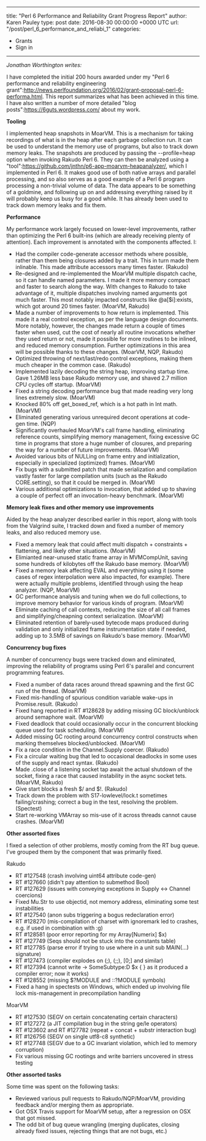 
---
title: "Perl 6 Performance and Reliability Grant Progress Report"
author: Karen Pauley
type: post
date: 2016-08-30 00:00:00 +0000 UTC
url: "/post/perl_6_performance_and_reliabi_1"
categories:
 - Grants
 - Sign in

---

_Jonathan Worthington writes:_

I have completed the initial 200 hours awarded under my "Perl 6 performance and reliability engineering grant":http://news.perlfoundation.org/2016/02/grant-proposal-perl-6-performa.html. This report summarizes what has been achieved in this time. I have also written a number of more detailed "blog posts":https://6guts.wordpress.com/ about my work.

**Tooling**

I implemented heap snapshots in MoarVM. This is a mechanism for taking recordings of what is in the heap after each garbage collection run. It can be used to understand the memory use of programs, but also to track down memory leaks. The snapshots are produced by passing the --profile=heap option when invoking Rakudo Perl 6. They can then be analyzed using a "tool":https://github.com/jnthn/p6-app-moarvm-heapanalyzer/, which I implemented in Perl 6. It makes good use of both native arrays and parallel processing, and so also serves as a good example of a Perl 6 program processing a non-trivial volume of data. The data appears to be something of a goldmine, and following up on and addressing everything raised by it will probably keep us busy for a good while. It has already been used to track down memory leaks and fix them.






**Performance**

My performance work largely focused on lower-level improvements, rather than optimizing the Perl 6 built-ins (which are already receiving plenty of attention). Each improvement is annotated with the components affected. I:

* Had the compiler code-generate accessor methods where possible, rather than them being closures added by a trait. This in turn made them inlinable. This made attribute accessors many times faster. (Rakudo)
* Re-designed and re-implemented the MoarVM multiple dispatch cache, so it can handle named parameters. I made it more memory compact and faster to search along the way. With changes to Rakudo to take advantage of it, multiple dispatches involving named arguments got much faster. This most notably impacted constructs like @a[$i]:exists, which got around 20 times faster. (MoarVM, Rakudo)
* Made a number of improvements to how return is implemented. This made it a real control exception, as per the language design documents. More notably, however, the changes made return a couple of times faster when used, cut the cost of nearly all routine invocations whether they used return or not, made it possible for more routines to be inlined, and reduced memory consumption. Further optimizations in this area will be possible thanks to these changes. (MoarVM, NQP, Rakudo)
* Optimized throwing of next/last/redo control exceptions, making them much cheaper in the common case. (Rakudo)
* Implemented lazily decoding the string heap, improving startup time. Gave 1.26MB less base Rakudo memory use, and shaved 2.7 million CPU cycles off startup. (MoarVM)
* Fixed a string decoding performance bug that made reading very long lines extremely slow. (MoarVM)
* Knocked 80% off get_boxed_ref, which is a hot path in Int math. (MoarVM)
* Eliminated generating various unrequired decont operations at code-gen time. (NQP)
* Significantly overhauled MoarVM's call frame handling, eliminating reference counts, simplifying memory management, fixing excessive GC time in programs that store a huge number of closures, and preparing the way for a number of future improvements. (MoarVM)
* Avoided various bits of NULLing on frame entry and initialization, especially in specialized (optimized) frames. (MoarVM)
* Fix bugs with a submitted patch that made serialization and compilation vastly faster for large compilation units (such as the Rakudo CORE.setting), so that it could be merged in. (MoarVM)
* Various additional optimizations to invocation, that added up to shaving a couple of perfect off an invocation-heavy benchmark. (MoarVM)

**Memory leak fixes and other memory use improvements**

Aided by the heap analyzer described earlier in this report, along with tools from the Valgrind suite, I tracked down and fixed a number of memory leaks, and also reduced memory use.

* Fixed a memory leak that could affect multi dispatch + constraints + flattening, and likely other situations. (MoarVM)
* Elimianted near-unused static frame array in MVMCompUnit, saving some hundreds of kilobytes off the Rakudo base memory. (MoarVM)
* Fixed a memory leak affecting EVAL and everything using it (some cases of regex interpolation were also impacted, for example). There were actually multiple problems, identified through using the heap analyzer. (NQP, MoarVM)
* GC performance analysis and tuning when we do full collections, to improve memory behavior for various kinds of program. (MoarVM)
* Eliminate caching of call contexts, reducing the size of all call frames and simplifying/cheapning context serialization. (MoarVM)
* Eliminated retention of barely-used bytecode maps produced during validation and only initialized frame instrumentation state if needed, adding up to 3.5MB of savings on Rakudo's base memory. (MoarVM)

**Concurrency bug fixes**

A number of concurrency bugs were tracked down and eliminated, improving the reliability of programs using Perl 6's parallel and concurrent programming features.

* Fixed a number of data races around thread spawning and the first GC run of the thread. (MoarVM)
* Fixed mis-handling of spurious condition variable wake-ups in Promise.result. (Rakudo)
* Fixed hang reported in RT #128628 by adding missing GC block/unblock around semaphore wait. (MoarVM)
* Fixed deadlock that could occasionally occur in the concurrent blocking queue used for task scheduling. (MoarVM)
* Added missing GC rooting around concurrency control constructs when marking themselves blocked/unblocked. (MoarVM)
* Fix a race condition in the Channel.Supply coercer. (Rakudo)
* Fix a circular waiting bug that led to occasional deadlocks in some uses of the supply and react syntax. (Rakudo)
* Made .close of a listening socket tap await the actual shutdown of the socket, fixing a race that caused instability in the async socket tets. (MoarVM, Rakudo)
* Give start blocks a fresh $/ and $!. (Rakudo)
* Track down the problem with S17-lowlevel/lock.t sometimes failing/crashing; correct a bug in the test, resolving the problem. (Spectest)
* Start re-working VMArray so mis-use of it across threads cannot cause crashes. (MoarVM)

**Other assorted fixes**

I fixed a selection of other problems, mostly coming from the RT bug queue. I've grouped them by the component that was primarily fixed.

Rakudo

* RT #127548 (crash involving uint64 attribute code-gen)
* RT #127660 (didn't pay attention to submethod Bool)
* RT #127629 (issues with conveying exceptions in Supply <-> Channel coercions)
* Fixed Mu.Str to use objectid, not memory address, eliminating some test instabilities
* RT #127540 (anon subs triggering a bogus redeclaration error)
* RT #128270 (mis-compilation of charset with ignoremark led to crashes, e.g. if used in combination with :g)
* RT #128581 (poor error reporting for my Array[Numerix] $x)
* RT #127749 (Seqs should not be stuck into the constants table)
* RT #127785 (parse error if trying to use where in a unit sub MAIN(...) signature)
* RT #127473 (compiler explodes on (;), (;;), [0;] and similar)
* RT #127394 (cannot write -> SomeSubtype:D $x { } as it produced a compiler error; now it works)
* RT #128552 (missing $?MODULE and ::?MODULE symbols)
* Fixed a hang in spectests on Windows, which ended up involving file lock mis-management in precompilation handling

MoarVM

* RT #127530 (SEGV on certain concatenating certain characters)
* RT #127272 (a JIT compilation bug in the string ge/le operators)
* RT #123602 and RT #127782 (repeat + concat + substr interaction bug)
* RT #126756 (SEGV on single utf8-c8 synthetic)
* RT #127748 (SEGV due to a GC invariant violation, which led to memory corruption)
* Fix various missing GC rootings and write barriers uncovered in stress testing

**Other assorted tasks**

Some time was spent on the following tasks:

* Reviewed various pull requests to Rakudo/NQP/MoarVM, providing feedback and/or merging them as appropriate.
* Got OSX Travis support for MoarVM setup, after a regression on OSX that got missed.
* The odd bit of bug queue wrangling (merging duplicates, closing already fixed issues, rejecting things that are not bugs, etc.)


